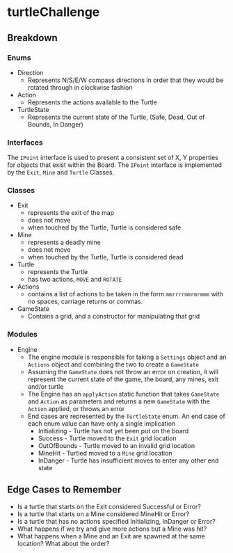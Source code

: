 # turtleChallenge

## Breakdown

### Enums

* Direction
  * Represents N/S/E/W compass directions in order that they would be rotated through in clockwise fashion
* Action
  * Represents the actions available to the Turtle
* TurtleState
  * Represents the current state of the Turtle, (Safe, Dead, Out of Bounds, In Danger)

### Interfaces

The `IPoint` interface is used to present a consistent set of X, Y properties for objects that exist within the Board. The `IPoint` interface is implemented by the `Exit`, `Mine` and `Turtle` Classes.

### Classes

* Exit
  * represents the exit of the map
  * does not move
  * when touched by the Turtle, Turtle is considered safe
* Mine
  * represents a deadly mine
  * does not move
  * when touched by the Turtle, Turtle is considered dead
* Turtle
  * represents the Turtle
  * has two actions, `MOVE` and `ROTATE`
* Actions
  * contains a list of actions to be taken in the form `mmrrrrmmrmrmmm` with no spaces, carriage returns or commas.
* GameState
  * Contains a grid, and a constructor for manipulating that grid

### Modules

* Engine
  * The engine module is responsible for taking a `Settings` object and an `Actions` object and combining the two to create a `GameState`
  * Assuming the `GameState` does not throw an error on creation, it will represent the current state of the game, the board, any mines, exit and/or turtle
  * The Engine has an `applyAction` static function that takes `GameState` and `Action` as parameters and returns a new `GameState` with the `Action` applied, or throws an error
  * End cases are represented by the `TurtleState` enum. An end case of each enum value can have only a single implication
    * Initializing - Turtle has not yet been put on the board
    * Success - Turtle moved to the `Exit` grid location
    * OutOfBounds - Turtle moved to an invalid grid location
    * MineHit - Turtled moved to a `Mine` grid location
    * InDanger - Turtle has insufficient moves to enter any other end state

## Edge Cases to Remember

* Is a turtle that starts on the Exit considered Successful or Error?
* Is a turtle that starts on a Mine considered MineHit or Error?
* Is a turtle that has no actions specified Initializing, InDanger or Error?
* What happens if we try and give more actions but a Mine was hit?
* What happens when a Mine and an Exit are spawned at the same location? What about the order?